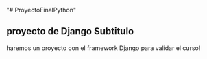 "# ProyectoFinalPython" 
## proyecto de Django Subtitulo

haremos un proyecto con el framework Django para validar el curso!